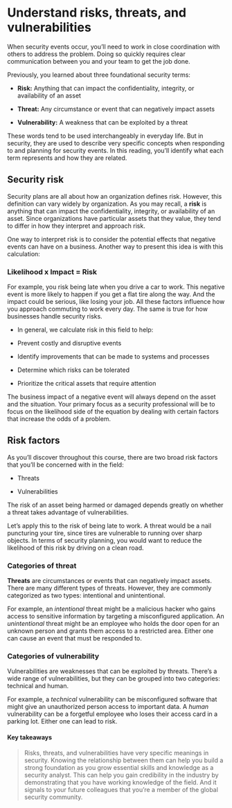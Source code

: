 # Understand risks, threats, and vulnerabilities

When security events occur, you’ll need to work in close coordination with others to address the problem. Doing so quickly requires clear communication between you and your team to get the job done.

Previously, you learned about three foundational security terms:

- **Risk:** Anything that can impact the confidentiality, integrity, or availability of an asset

- **Threat:** Any circumstance or event that can negatively impact assets

- **Vulnerability:** A weakness that can be exploited by a threat

These words tend to be used interchangeably in everyday life. But in security, they are used to describe very specific concepts when responding to and planning for security events. In this reading, you’ll identify what each term represents and how they are related.

## Security risk
Security plans are all about how an organization defines risk. However, this definition can vary widely by organization. As you may recall, a **risk** is anything that can impact the confidentiality, integrity, or availability of an asset. Since organizations have particular assets that they value, they tend to differ in how they interpret and approach risk.

One way to interpret risk is to consider the potential effects that negative events can have on a business. Another way to present this idea is with this calculation:

### Likelihood x Impact = Risk
For example, you risk being late when you drive a car to work. This negative event is more likely to happen if you get a flat tire along the way. And the impact could be serious, like losing your job. All these factors influence how you approach commuting to work every day. The same is true for how businesses handle security risks.

- In general, we calculate risk in this field to help:

- Prevent costly and disruptive events

- Identify improvements that can be made to systems and processes

- Determine which risks can be tolerated

- Prioritize the critical assets that require attention

The business impact of a negative event will always depend on the asset and the situation. Your primary focus as a security professional will be to focus on the likelihood side of the equation by dealing with certain factors that increase the odds of a problem.

## Risk factors
As you’ll discover throughout this course, there are two broad risk factors that you’ll be concerned with in the field:

- Threats

- Vulnerabilities

The risk of an asset being harmed or damaged depends greatly on whether a threat takes advantage of vulnerabilities.

Let’s apply this to the risk of being late to work. A threat would be a nail puncturing your tire, since tires are vulnerable to running over sharp objects. In terms of security planning, you would want to reduce the likelihood of this risk by driving on a clean road.

### Categories of threat
**Threats** are circumstances or events that can negatively impact assets. There are many different types of threats. However, they are commonly categorized as two types: intentional and unintentional.

For example, an *intentional* threat might be a malicious hacker who gains access to sensitive information by targeting a misconfigured application. An *unintentional* threat might be an employee who holds the door open for an unknown person and grants them access to a restricted area. Either one can cause an event that must be responded to.

### Categories of vulnerability
Vulnerabilities are weaknesses that can be exploited by threats. There’s a wide range of vulnerabilities, but they can be grouped into two categories: technical and human.

For example, a *technical* vulnerability can be misconfigured software that might give an unauthorized person access to important data. A *human* vulnerability can be a forgetful employee who loses their access card in a parking lot. Either one can lead to risk.

#### Key takeaways
> Risks, threats, and vulnerabilities have very specific meanings in security. Knowing the relationship between them can help you build a strong foundation as you grow essential skills and knowledge as a security analyst. This can help you gain credibility in the industry by demonstrating that you have working knowledge of the field. And it signals to your future colleagues that you’re a member of the global security community.